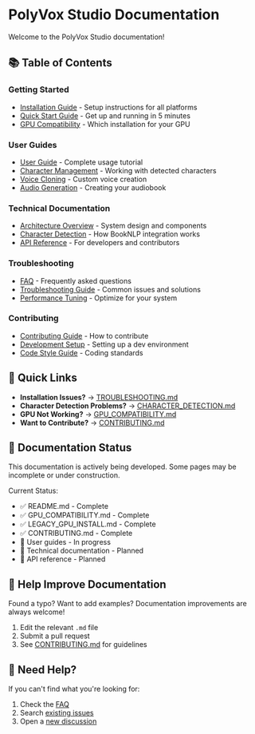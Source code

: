 # PolyVox Studio Documentation

Welcome to the PolyVox Studio documentation!

## 📚 Table of Contents

### Getting Started
- [Installation Guide](INSTALLATION.md) - Setup instructions for all platforms
- [Quick Start Guide](QUICKSTART.md) - Get up and running in 5 minutes
- [GPU Compatibility](../GPU_COMPATIBILITY.md) - Which installation for your GPU

### User Guides
- [User Guide](USER_GUIDE.md) - Complete usage tutorial
- [Character Management](CHARACTER_MANAGEMENT.md) - Working with detected characters
- [Voice Cloning](VOICE_CLONING.md) - Custom voice creation
- [Audio Generation](AUDIO_GENERATION.md) - Creating your audiobook

### Technical Documentation
- [Architecture Overview](ARCHITECTURE.md) - System design and components
- [Character Detection](CHARACTER_DETECTION.md) - How BookNLP integration works
- [API Reference](API.md) - For developers and contributors

### Troubleshooting
- [FAQ](FAQ.md) - Frequently asked questions
- [Troubleshooting Guide](TROUBLESHOOTING.md) - Common issues and solutions
- [Performance Tuning](PERFORMANCE.md) - Optimize for your system

### Contributing
- [Contributing Guide](../CONTRIBUTING.md) - How to contribute
- [Development Setup](DEVELOPMENT.md) - Setting up a dev environment
- [Code Style Guide](CODE_STYLE.md) - Coding standards

## 🚀 Quick Links

- **Installation Issues?** → [TROUBLESHOOTING.md](TROUBLESHOOTING.md)
- **Character Detection Problems?** → [CHARACTER_DETECTION.md](CHARACTER_DETECTION.md)
- **GPU Not Working?** → [GPU_COMPATIBILITY.md](../GPU_COMPATIBILITY.md)
- **Want to Contribute?** → [CONTRIBUTING.md](../CONTRIBUTING.md)

## 📝 Documentation Status

This documentation is actively being developed. Some pages may be incomplete or under construction.

Current Status:
- ✅ README.md - Complete
- ✅ GPU_COMPATIBILITY.md - Complete
- ✅ LEGACY_GPU_INSTALL.md - Complete
- ✅ CONTRIBUTING.md - Complete
- 🚧 User guides - In progress
- 🚧 Technical documentation - Planned
- 🚧 API reference - Planned

## 🤝 Help Improve Documentation

Found a typo? Want to add examples? Documentation improvements are always welcome!

1. Edit the relevant `.md` file
2. Submit a pull request
3. See [CONTRIBUTING.md](../CONTRIBUTING.md) for guidelines

## 💬 Need Help?

If you can't find what you're looking for:
1. Check the [FAQ](FAQ.md)
2. Search [existing issues](https://github.com/dmarsh400/PolyVoxStudio/issues)
3. Open a [new discussion](https://github.com/dmarsh400/PolyVoxStudio/discussions)
